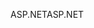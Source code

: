 <span data-ttu-id="7f3ac-101">ASP.NET</span><span class="sxs-lookup"><span data-stu-id="7f3ac-101">ASP.NET</span></span>